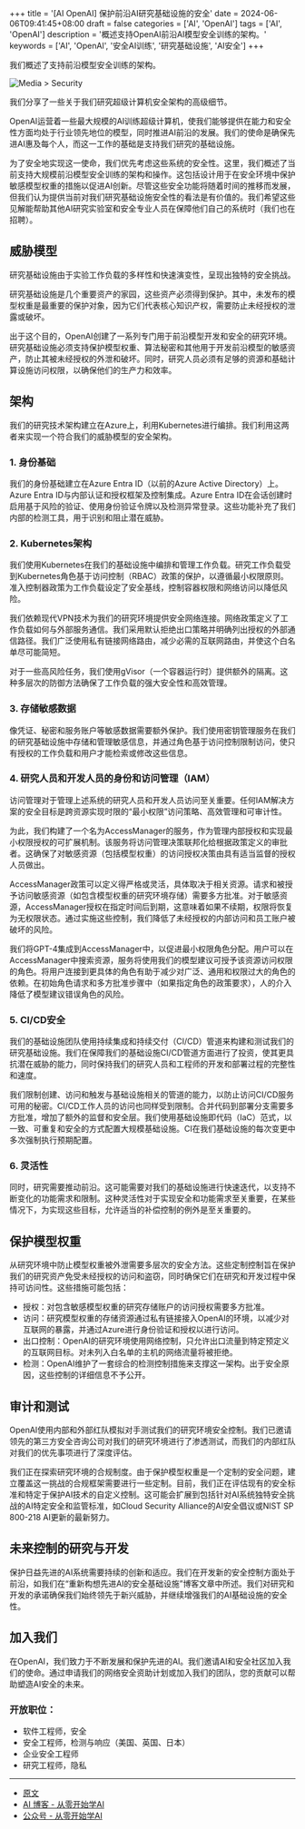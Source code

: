+++
title = '[AI OpenAI] 保护前沿AI研究基础设施的安全'
date = 2024-06-06T09:41:45+08:00
draft = false
categories = ['AI', 'OpenAI']
tags = ['AI', 'OpenAI']
description = '概述支持OpenAI前沿AI模型安全训练的架构。'
keywords = ['AI', 'OpenAI', '安全AI训练', '研究基础设施', 'AI安全']
+++

我们概述了支持前沿模型安全训练的架构。

![Media > Security](https://images.ctfassets.net/kftzwdyauwt9/3ND00DMJCGocsrnNtx1E15/4037d25fe74733aaf604061293faf647/Alignment_Blog_5_29.png?w=1920&q=90&fm=webp)

我们分享了一些关于我们研究超级计算机安全架构的高级细节。

OpenAI运营着一些最大规模的AI训练超级计算机，使我们能够提供在能力和安全性方面均处于行业领先地位的模型，同时推进AI前沿的发展。我们的使命是确保先进AI惠及每个人，而这一工作的基础是支持我们研究的基础设施。

为了安全地实现这一使命，我们优先考虑这些系统的安全性。这里，我们概述了当前支持大规模前沿模型安全训练的架构和操作。这包括设计用于在安全环境中保护敏感模型权重的措施以促进AI创新。尽管这些安全功能将随着时间的推移而发展，但我们认为提供当前对我们研究基础设施安全性的看法是有价值的。我们希望这些见解能帮助其他AI研究实验室和安全专业人员在保障他们自己的系统时（我们也在招聘）。

## 威胁模型
研究基础设施由于实验工作负载的多样性和快速演变性，呈现出独特的安全挑战。

研究基础设施是几个重要资产的家园，这些资产必须得到保护。其中，未发布的模型权重是最重要的保护对象，因为它们代表核心知识产权，需要防止未经授权的泄露或破坏。

出于这个目的，OpenAI创建了一系列专门用于前沿模型开发和安全的研究环境。研究基础设施必须支持保护模型权重、算法秘密和其他用于开发前沿模型的敏感资产，防止其被未经授权的外泄和破坏。同时，研究人员必须有足够的资源和基础计算设施访问权限，以确保他们的生产力和效率。

## 架构
我们的研究技术架构建立在Azure上，利用Kubernetes进行编排。我们利用这两者来实现一个符合我们的威胁模型的安全架构。

### 1. 身份基础

我们的身份基础建立在Azure Entra ID（以前的Azure Active Directory）上。Azure Entra ID与内部认证和授权框架及控制集成。Azure Entra ID在会话创建时启用基于风险的验证、使用身份验证令牌以及检测异常登录。这些功能补充了我们内部的检测工具，用于识别和阻止潜在威胁。

### 2. Kubernetes架构

我们使用Kubernetes在我们的基础设施中编排和管理工作负载。研究工作负载受到Kubernetes角色基于访问控制（RBAC）政策的保护，以遵循最小权限原则。准入控制器政策为工作负载设定了安全基线，控制容器权限和网络访问以降低风险。

我们依赖现代VPN技术为我们的研究环境提供安全网络连接。网络政策定义了工作负载如何与外部服务通信。我们采用默认拒绝出口策略并明确列出授权的外部通信路径。我们广泛使用私有链接网络路由，减少必需的互联网路由，并使这个白名单尽可能简短。

对于一些高风险任务，我们使用gVisor（一个容器运行时）提供额外的隔离。这种多层次的防御方法确保了工作负载的强大安全性和高效管理。

### 3. 存储敏感数据

像凭证、秘密和服务账户等敏感数据需要额外保护。我们使用密钥管理服务在我们的研究基础设施中存储和管理敏感信息，并通过角色基于访问控制限制访问，使只有授权的工作负载和用户才能检索或修改这些信息。

### 4. 研究人员和开发人员的身份和访问管理（IAM）

访问管理对于管理上述系统的研究人员和开发人员访问至关重要。任何IAM解决方案的安全目标是跨资源实现时限的“最小权限”访问策略、高效管理和可审计性。

为此，我们构建了一个名为AccessManager的服务，作为管理内部授权和实现最小权限授权的可扩展机制。该服务将访问管理决策联邦化给根据政策定义的审批者。这确保了对敏感资源（包括模型权重）的访问授权决策由具有适当监督的授权人员做出。

AccessManager政策可以定义得严格或灵活，具体取决于相关资源。请求和被授予访问敏感资源（如包含模型权重的研究环境存储）需要多方批准。对于敏感资源，AccessManager授权在指定时间后到期，这意味着如果不续期，权限将恢复为无权限状态。通过实施这些控制，我们降低了未经授权的内部访问和员工账户被破坏的风险。

我们将GPT-4集成到AccessManager中，以促进最小权限角色分配。用户可以在AccessManager中搜索资源，服务将使用我们的模型建议可授予该资源访问权限的角色。将用户连接到更具体的角色有助于减少对广泛、通用和权限过大的角色的依赖。在初始角色请求和多方批准步骤中（如果指定角色的政策要求），人的介入降低了模型建议错误角色的风险。

### 5. CI/CD安全

我们的基础设施团队使用持续集成和持续交付（CI/CD）管道来构建和测试我们的研究基础设施。我们在保障我们的基础设施CI/CD管道方面进行了投资，使其更具抗潜在威胁的能力，同时保持我们的研究人员和工程师的开发和部署过程的完整性和速度。

我们限制创建、访问和触发与基础设施相关的管道的能力，以防止访问CI/CD服务可用的秘密。CI/CD工作人员的访问也同样受到限制。合并代码到部署分支需要多方批准，增加了额外的监督和安全层。我们使用基础设施即代码（IaC）范式，以一致、可重复和安全的方式配置大规模基础设施。CI在我们基础设施的每次变更中多次强制执行预期配置。

### 6. 灵活性

同时，研究需要推动前沿。这可能需要对我们的基础设施进行快速迭代，以支持不断变化的功能需求和限制。这种灵活性对于实现安全和功能需求至关重要，在某些情况下，为实现这些目标，允许适当的补偿控制的例外是至关重要的。

## 保护模型权重
从研究环境中防止模型权重被外泄需要多层次的安全方法。这些定制控制旨在保护我们的研究资产免受未经授权的访问和盗窃，同时确保它们在研究和开发过程中保持可访问性。这些措施可能包括：

- 授权：对包含敏感模型权重的研究存储账户的访问授权需要多方批准。
- 访问：研究模型权重的存储资源通过私有链接接入OpenAI的环境，以减少对互联网的暴露，并通过Azure进行身份验证和授权以进行访问。
- 出口控制：OpenAI的研究环境使用网络控制，只允许出口流量到特定预定义的互联网目标。对未列入白名单的主机的网络流量将被拒绝。
- 检测：OpenAI维护了一套综合的检测控制措施来支撑这一架构。出于安全原因，这些控制的详细信息不予公开。

## 审计和测试
OpenAI使用内部和外部红队模拟对手测试我们的研究环境安全控制。我们已邀请领先的第三方安全咨询公司对我们的研究环境进行了渗透测试，而我们的内部红队对我们的优先事项进行了深度评估。

我们正在探索研究环境的合规制度。由于保护模型权重是一个定制的安全问题，建立覆盖这一挑战的合规框架需要进行一些定制。目前，我们正在评估现有的安全标准和特定于保护AI技术的自定义控制。这可能会扩展到包括针对AI系统独特安全挑战的AI特定安全和监管标准，如Cloud Security Alliance的AI安全倡议或NIST SP 800-218 AI更新的最新努力。

## 未来控制的研究与开发
保护日益先进的AI系统需要持续的创新和适应。我们在开发新的安全控制方面处于前沿，如我们在“重新构想先进AI的安全基础设施”博客文章中所述。我们对研究和开发的承诺确保我们始终领先于新兴威胁，并继续增强我们的AI基础设施的安全性。

## 加入我们
在OpenAI，我们致力于不断发展和保护先进的AI。我们邀请AI和安全社区加入我们的使命。通过申请我们的网络安全资助计划或加入我们的团队，您的贡献可以帮助塑造AI安全的未来。

### 开放职位：

- 软件工程师，安全
- 安全工程师，检测与响应（美国、英国、日本）
- 企业安全工程师
- 研究工程师，隐私

---

- [原文](https://openai.com/index/securing-research-infrastructure-for-advanced-ai/)
- [AI 博客 - 从零开始学AI](https://ai-blog.aihub2022.top/zh/post/ai-openai-securing-research-infrastructure-for-advanced-ai/)
- [公众号 - 从零开始学AI](https://mp.weixin.qq.com/s?__biz=MzA3MDIyNTgzNA==&mid=2649977381&idx=1&sn=4475f713279278a3de91651197d872ed&chksm=86c7c8e0b1b041f630421c6fac91479bc50b89a810941e3f76e0a723763794bba96221bf1dac#rd)
<!-- - [CSDN - 从零开始学AI](...) -->
<!-- - [掘金 - 从零开始学AI](...) -->
<!-- - [知乎 - 从零开始学AI](...) -->
<!-- - [阿里云 - 从零开始学AI](...) -->
<!-- - [腾讯云 - 从零开始学AI](...) -->
